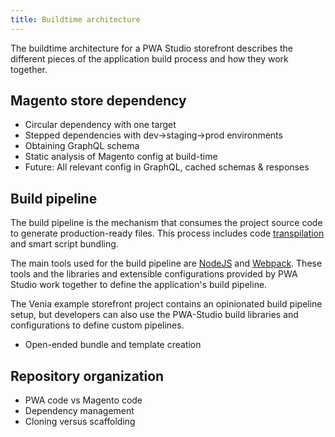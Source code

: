 ```yaml
---
title: Buildtime architecture
---
```


The buildtime architecture for a PWA Studio storefront describes the different pieces of the application build process and how they work together.

## Magento store dependency

* Circular dependency with one target
* Stepped dependencies with dev->staging->prod environments
* Obtaining GraphQL schema
* Static analysis of Magento config at build-time
* Future: All relevant config in GraphQL, cached schemas & responses

## Build pipeline

The build pipeline is the mechanism that consumes the project source code to generate production-ready files.
This process includes code [transpilation][] and smart script bundling.

The main tools used for the build pipeline are [NodeJS][] and [Webpack][].
These tools and the libraries and extensible configurations provided by PWA Studio work together to define the application's build pipeline.

The Venia example storefront project contains an opinionated build pipeline setup, but
developers can also use the PWA-Studio build libraries and configurations to define custom pipelines.

* Open-ended bundle and template creation

## Repository organization

* PWA code vs Magento code
* Dependency management
* Cloning versus scaffolding

[nodejs]: https://nodejs.org/en/about/
[webpack]: https://webpack.js.org/
[transpilation]: https://en.wikipedia.org/wiki/Source-to-source_compiler
